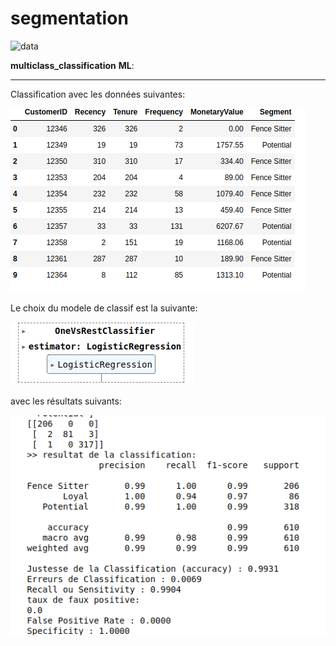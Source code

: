 # segmentation




![data](https://img.freepik.com/vecteurs-libre/illustration-rpa-design-plat-dessine-main_23-2149277643.jpg?size=626&ext=jpg)

**multiclass_classification** **ML**: 

--------------------------------------

Classification avec les données suivantes:

![data](https://github.com/rajasperak/segmentation/blob/main/head_data.png)

Le choix du modele de classif est la suivante:

![data](https://github.com/rajasperak/segmentation/blob/main/choosen_model_segm.png)

avec les résultats suivants:

![data](https://github.com/rajasperak/segmentation/blob/main/segmentation_result.png)
